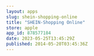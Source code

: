 ```yaml
---
layout: apps
slug: shein-shopping-online
title: "SHEIN-Shopping Online"
store: apple
app_id: 878577184
date: 2023-05-25T13:45:29Z
published: 2014-05-20T03:45:36Z
---
```

